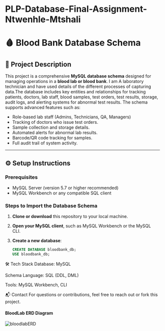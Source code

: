 # PLP-Database-Final-Assignment-Ntwenhle-Mtshali
# 🩸 Blood Bank Database Schema

## 📖 Project Description

This project is a comprehensive **MySQL database schema** designed for managing operations in a **blood lab or blood bank**. I am  A laboratory technician and have used details of the different processes of capturing data.The database includes key entities and relationships for tracking patients, doctors, lab staff, blood samples, test orders, test results, storage, audit logs, and alerting systems for abnormal test results. The schema supports advanced features such as:

- Role-based lab staff (Admins, Technicians, QA, Managers)
- Tracking of doctors who issue test orders.
- Sample collection and storage details.
- Automated alerts for abnormal lab results.
- Barcode/QR code tracking for samples.
- Full audit trail of system activity.

---

## ⚙️ Setup Instructions

### Prerequisites

- MySQL Server (version 5.7 or higher recommended)
- MySQL Workbench or any compatible SQL client

### Steps to Import the Database Schema

1. **Clone or download** this repository to your local machine.

2. **Open your MySQL client**, such as MySQL Workbench or the MySQL CLI.

3. **Create a new database**:
   ```sql
   CREATE DATABASE bloodbank_db;
   USE bloodbank_db;


🛠️ Tech Stack
Database: MySQL

Schema Language: SQL (DDL, DML)

Tools: MySQL Workbench, CLI

📬 Contact
For questions or contributions, feel free to reach out or fork this project.

#### BloodLab ERD Diagram ###

![bloodlabERD](https://github.com/user-attachments/assets/54e5bb9a-3c27-4231-87f2-79965d007881)


